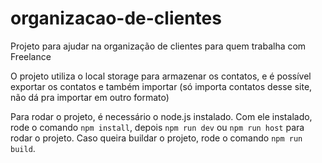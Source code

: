 # organizacao-de-clientes
Projeto para ajudar na organização de clientes para quem trabalha com Freelance

O projeto utiliza o local storage para armazenar os contatos, e é possível exportar os contatos e também importar (só importa contatos desse site, não dá pra importar em outro formato)

Para rodar o projeto, é necessário o node.js instalado. Com ele instalado, rode o comando ```npm install```, depois ```npm run dev``` ou ```npm run host``` para rodar o projeto. Caso queira buildar o projeto, rode o comando ```npm run build```.

